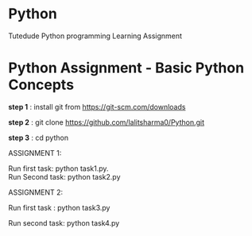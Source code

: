 # Python
Tutedude Python programming Learning Assignment 


# Python Assignment - Basic Python Concepts

**step 1** : install git from https://git-scm.com/downloads

**step 2** : git clone https://github.com/lalitsharma0/Python.git

**step 3** : cd python

ASSIGNMENT 1:

 Run first task:   python task1.py.                        
 Run Second task:   python task2.py

ASSIGNMENT 2:

Run first task : python task3.py

Run second task: python task4.py


             
